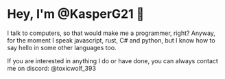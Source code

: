 # Hey, I'm @KasperG21 👋
I talk to computers, so that would make me a programmer, right?
Anyway, for the moment I speak javascript, rust, C# and python, but I know how to say hello in some other languages too.

If you are interested in anything I do or have done, you can always contact me on discord: @toxicwolf_393
